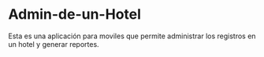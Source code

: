 # Admin-de-un-Hotel
Esta es una aplicación para moviles que permite administrar los registros en un hotel y generar reportes.
